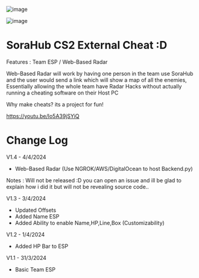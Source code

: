 ![image](https://github.com/SoraAurora/SoraHub_CS2_Public/assets/91508322/11aa6ea9-92af-4269-b120-b456da31b1e0)

![image](https://github.com/SoraAurora/SoraHub_CS2_Public/assets/91508322/41cc94b4-d369-4f6e-b54e-a74c957ef42b)



# SoraHub CS2 External Cheat :D 

Features : Team ESP / Web-Based Radar 

Web-Based Radar will work by having one person in the team use SoraHub and the user would send a link which will show a map of all the enemies, Essentially allowing the whole team have Radar Hacks without actually running a cheating software on their Host PC

Why make cheats? its a project for fun!

https://youtu.be/Io5A39jSYiQ

# Change Log
V1.4 - 4/4/2024<br />
- Web-Based Radar (Use NGROK/AWS/DigitalOcean to host Backend.py)

Notes :  Will not be released :D you can open an issue and ill be glad to explain how i did it but will not be revealing source code..

V1.3 - 3/4/2024<br />
- Updated Offsets<br />
- Added Name ESP<br />
- Added Ability to enable Name,HP,Line,Box (Customizability)

V1.2 - 1/4/2024<br />
- Added HP Bar to ESP

V1.1 - 31/3/2024<br />
- Basic Team ESP
